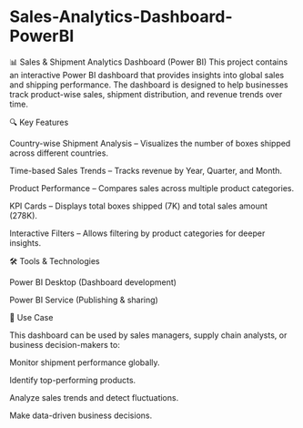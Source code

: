 # Sales-Analytics-Dashboard-PowerBI
📊 Sales &amp; Shipment Analytics Dashboard (Power BI)  This project contains an interactive Power BI dashboard that provides insights into global sales and shipping performance. The dashboard is designed to help businesses track product-wise sales, shipment distribution, and revenue trends over time.


🔍 Key Features

Country-wise Shipment Analysis – Visualizes the number of boxes shipped across different countries.

Time-based Sales Trends – Tracks revenue by Year, Quarter, and Month.

Product Performance – Compares sales across multiple product categories.

KPI Cards – Displays total boxes shipped (7K) and total sales amount (278K).

Interactive Filters – Allows filtering by product categories for deeper insights.

🛠 Tools & Technologies

Power BI Desktop (Dashboard development)

Power BI Service (Publishing & sharing)

📌 Use Case

This dashboard can be used by sales managers, supply chain analysts, or business decision-makers to:

Monitor shipment performance globally.

Identify top-performing products.

Analyze sales trends and detect fluctuations.

Make data-driven business decisions.



